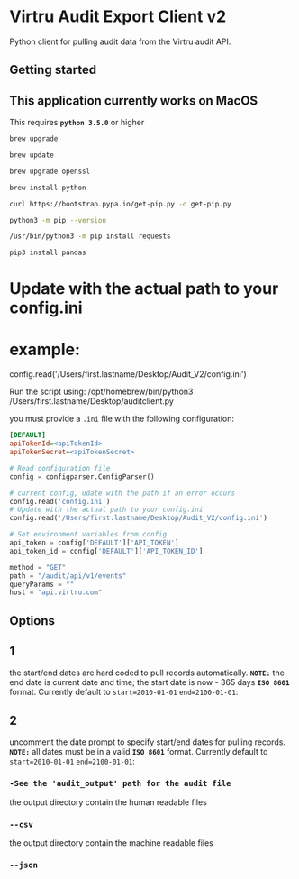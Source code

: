 # Virtru Audit Export Client v2

Python client for pulling audit data from the Virtru audit API.

## Getting started
## This application currently works on MacOS
This requires **`python 3.5.0`** or higher

```bash 
brew upgrade
````
```bash 
brew update
````
```bash 
brew upgrade openssl
````
```bash 
brew install python
````
```bash 
curl https://bootstrap.pypa.io/get-pip.py -o get-pip.py
````
```bash 
python3 -m pip --version
````
```bash 
/usr/bin/python3 -m pip install requests
````
```bash 
pip3 install pandas
````


# Update with the actual path to your config.ini
# example:
config.read('/Users/first.lastname/Desktop/Audit_V2/config.ini') 


Run the script using:
/opt/homebrew/bin/python3 /Users/first.lastname/Desktop/auditclient.py


you must provide a `.ini` file with the following configuration:

```ini
[DEFAULT]
apiTokenId=<apiTokenId>
apiTokenSecret=<apiTokenSecret>
```

```auditclient.py 
# Read configuration file
config = configparser.ConfigParser() 

# current config, udate with the path if an error occurs
config.read('config.ini')  
# Update with the actual path to your config.ini
config.read('/Users/first.lastname/Desktop/Audit_V2/config.ini') 

# Set environment variables from config
api_token = config['DEFAULT']['API_TOKEN']
api_token_id = config['DEFAULT']['API_TOKEN_ID']

method = "GET"
path = "/audit/api/v1/events"
queryParams = ""
host = "api.virtru.com"
```

## Options
## 1
the start/end dates are hard coded to pull records automatically.  **`NOTE:`** the end date is current date and time; the start date is now - 365 days **`ISO 8601`** format. Currently default to `start=2010-01-01` `end=2100-01-01`:

## 2
uncomment the date prompt to specify start/end dates for pulling records.  **`NOTE:`** all dates must be in a valid **`ISO 8601`** format. Currently default to `start=2010-01-01` `end=2100-01-01`:


### `-See the 'audit_output' path for the audit file`

the output directory contain the human readable files
### `--csv`

the output directory contain the machine readable files
### `--json`